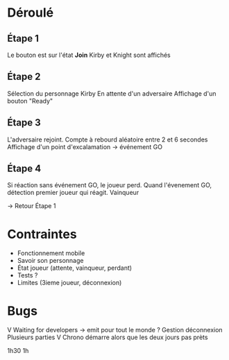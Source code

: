 # Déroulé

## Étape 1

Le bouton est sur l'état **Join**
Kirby et Knight sont affichés

## Étape 2

Sélection du personnage Kirby
En attente d'un adversaire
Affichage d'un bouton "Ready"

## Étape 3

L'adversaire rejoint.
Compte à rebourd aléatoire entre 2 et 6 secondes
Affichage d'un point d'excalamation -> événement GO

## Étape 4

Si réaction sans événement GO, le joueur perd.
Quand l'évenement GO, détection premier joueur qui réagit.
Vainqueur

-> Retour Étape 1

# Contraintes

- Fonctionnement mobile
- Savoir son personnage
- État joueur (attente, vainqueur, perdant)
- Tests ?
- Limites (3ieme joueur, déconnexion)

# Bugs

V Waiting for developers -> emit pour tout le monde ?
Gestion déconnexion
Plusieurs parties
V Chrono démarre alors que les deux jours pas prèts

1h30
1h
